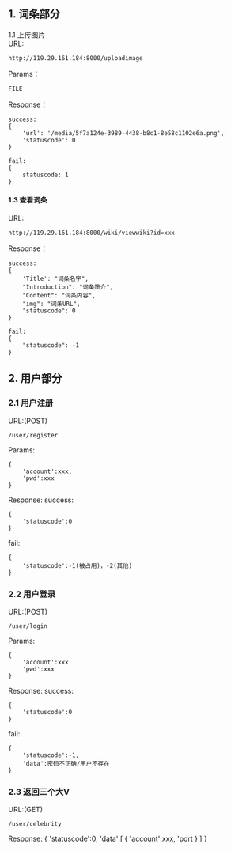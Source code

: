 ## 1. 词条部分

1.1 上传图片  
URL:  
```
http://119.29.161.184:8000/uploadimage  
```
Params：  
```
FILE
```
Response：  
```
success:  
{
    'url': '/media/5f7a124e-3989-4438-b8c1-8e58c1102e6a.png',
    'statuscode': 0
}

fail:
{
    statuscode: 1
}
```
#### 1.3 查看词条
URL:
```
http://119.29.161.184:8000/wiki/viewwiki?id=xxx  
```  
Response：
```
success:
{
    'Title': "词条名字",
    "Introduction": "词条简介",
    "Content": "词条内容",
    "img": "词条URL",
    "statuscode": 0
}

fail:
{
    "statuscode": -1
}
```


## 2. 用户部分
### 2.1 用户注册
URL:(POST)
```
/user/register
```
Params:
```
{
    'account':xxx,
    'pwd':xxx
}
```

Response:
success:
```
{
    'statuscode':0
}
```
fail:
```
{
    'statuscode':-1(被占用)，-2(其他)
}
```
### 2.2 用户登录
URL:(POST)
```
/user/login
```
Params:
```
{
    'account':xxx
    'pwd':xxx
}
```

Response:
success:
```
{
    'statuscode':0
}
```
fail:
```
{
    'statuscode':-1,
    'data':密码不正确/用户不存在
}
```

### 2.3 返回三个大V
URL:(GET)
```
/user/celebrity
```
Response:
{
    'statuscode':0,
    'data':[
        {
            'account':xxx,
            'port
        }
    ]
}
```


